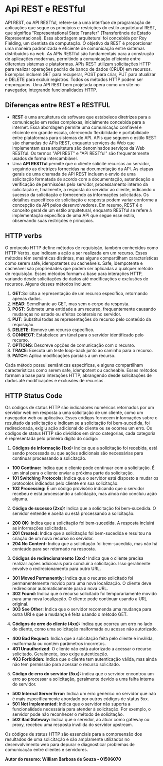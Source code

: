 # Api REST e RESTful
API REST, ou API RESTful, refere-se a uma interface de programação de aplicações que segue os princípios e restrições do estilo arquitetural REST, que significa "Representational State Transfer" (Transferência de Estado Representacional). Essa abordagem arquitetural foi concebida por Roy Fielding, um cientista da computação. O objetivo da REST é proporcionar uma maneira padronizada e eficiente de comunicação entre sistemas distribuídos na web. As APIs RESTful são fundamentais para a construção de aplicações modernas, permitindo a comunicação eficiente entre diferentes sistemas e plataformas. 
APIs REST utilizam solicitações HTTP para realizar operações padrão de banco de dados (CRUD) em recursos. Exemplos incluem GET para recuperar, POST para criar, PUT para atualizar e DELETE para excluir registros. Todos os métodos HTTP podem ser empregados. Uma API REST bem projetada opera como um site no navegador, integrando funcionalidades HTTP.

## Diferenças entre REST e RESTFUL
- **REST** é uma arquitetura de software que estabelece diretrizes para a comunicação em redes complexas, inicialmente concebida para a internet. Essa abordagem permite uma comunicação confiável e eficiente em grande escala, oferecendo flexibilidade e portabilidade entre plataformas para sistemas de API. APIs que seguem o estilo REST são chamadas de APIs REST, enquanto serviços da Web que implementam essa arquitetura são denominados serviços da Web RESTful. Os termos "API REST" e "API RESTful" são frequentemente usados de forma intercambiável.
- Uma **API RESTful** permite que o cliente solicite recursos ao servidor, seguindo as diretrizes fornecidas na documentação da API. As etapas gerais de uma chamada de API REST incluem o envio de uma solicitação formatada de acordo com a documentação, autenticação e verificação de permissões pelo servidor, processamento interno da solicitação e, finalmente, a resposta do servidor ao cliente, indicando o sucesso da solicitação e fornecendo as informações solicitadas. Os detalhes específicos de solicitação e resposta podem variar conforme a concepção da API pelos desenvolvedores. Em resumo, REST é o conceito geral de um estilo arquitetural, enquanto RESTful se refere à implementação específica de uma API que segue esse estilo, observando suas restrições e princípios.

## HTTP verbs
O protocolo HTTP define métodos de requisição, também conhecidos como HTTP Verbs, que indicam a ação a ser realizada em um recurso. Esses métodos têm semânticas distintas, mas alguns compartilham características como serem safe, idempotentes ou cacheáveis. Safe, idempotente e cacheável são propriedades que podem ser aplicadas a qualquer método de requisição. Esses métodos formam a base para interações HTTP, variando desde solicitações de dados até modificações e exclusões de recursos.
Alguns desses métodos incluem:
1. **GET**:Solicita a representação de um recurso específico, retornando apenas dados.
2. **HEAD**: Semelhante ao GET, mas sem o corpo da resposta.
3. **POST**: Submete uma entidade a um recurso, frequentemente causando mudanças no estado ou efeitos colaterais no servidor.
4. **PUT**: Substitui todas as representações do recurso pelo conteúdo da requisição.
5. **DELETE**: Remove um recurso específico.
6. **CONNECT**: Estabelece um túnel para o servidor identificado pelo recurso.
7. **OPTIONS**: Descreve opções de comunicação com o recurso.
8. **TRACE**: Executa um teste loop-back junto ao caminho para o recurso.
9. **PATCH**: Aplica modificações parciais a um recurso.

Cada método possui semânticas específicas, e alguns compartilham características como serem safe, idempotent ou cacheable. Esses métodos formam a base para interações HTTP, abrangendo desde solicitações de dados até modificações e exclusões de recursos.

## HTTP Status Code
Os códigos de status HTTP são indicadores numéricos retornados por um servidor web em resposta a uma solicitação de um cliente, como um navegador web ou aplicativo. Esses códigos fornecem informações sobre o resultado da solicitação e indicam se a solicitação foi bem-sucedida, foi redirecionada, exigiu ação adicional do cliente ou se ocorreu um erro.
Os códigos de status HTTP são divididos em cinco categorias, cada categoria é representada pelo primeiro dígito do código:

1. **Códigos de informação (1xx):** Indica que a solicitação foi recebida, está sendo processada ou que ações adicionais são necessárias para continuar processando a solicitação.
- **100 Continue:** Indica que o cliente pode continuar com a solicitação. É um sinal para o cliente enviar a próxima parte da solicitação.
- **101 Switching Protocols:** Indica que o servidor está disposto a mudar os protocolos indicados pelo cliente em sua solicitação.
- **102 Processing:** É um código provisório indicando que o servidor recebeu e está processando a solicitação, mas ainda não concluiu ação alguma.
  
2. **Código de sucesso (2xx):** Indica que a solicitação foi bem-sucedida. O servidor entende e aceita ou está processando a solicitação.
- **200 OK:** Indica que a solicitação foi bem-sucedida. A resposta incluirá as informações solicitadas.
- **201 Created:** Indica que a solicitação foi bem-sucedida e resultou na criação de um novo recurso no servidor.
- **204 No Content:** Indica que a solicitação foi bem-sucedida, mas não há conteúdo para ser retornado na resposta.
  
3. **Códigos de redirecionamento (3xx):** Indica que o cliente precisa realizar ações adicionais para concluir a solicitação. Isso geralmente envolve o redirecionamento para outro URL.
- **301 Moved Permanently:** Indica que o recurso solicitado foi permanentemente movido para uma nova localização. O cliente deve redirecionar automaticamente para a nova URL.
- **302 Found:** Indica que o recurso solicitado foi temporariamente movido para uma nova localização. O cliente pode continuar usando a URL original.
- **303 See Other:** Indica que o servidor recomenda uma mudança para outra URI e que a mudança é feita usando o método GET.
  
4. **Códigos de erro do cliente (4xx):** Indica que ocorreu um erro no lado do cliente, como uma solicitação malformada ou acesso não autorizado.
- **400 Bad Request:** Indica que a solicitação feita pelo cliente é inválida, malformada ou contém parâmetros incorretos.
- **401 Unauthorized:** O cliente não está autorizado a acessar o recurso solicitado. Geralmente, isso exige autenticação.
- **403 Forbidden:** Indica que o cliente tem autenticação válida, mas ainda não tem permissão para acessar o recurso solicitado.

5. **Código de erro do servidor (5xx):** indica que o servidor encontrou um erro ao processar a solicitação, geralmente devido a uma falha interna do servidor.
- **500 Internal Server Error:** Indica um erro genérico no servidor que não é mais especificamente abordado por outros códigos de status 5xx.
- **501 Not Implemented:** Indica que o servidor não suporta a funcionalidade necessária para atender à solicitação. Por exemplo, o servidor pode não reconhecer o método de solicitação.
- **502 Bad Gateway:** Indica que o servidor, ao atuar como gateway ou proxy, recebeu uma resposta inválida do servidor upstream.
  
Os códigos de status HTTP são essenciais para a compreensão dos resultados de uma solicitação e são amplamente utilizados no desenvolvimento web para depurar e diagnosticar problemas de comunicação entre clientes e servidores.

**Autor do resumo: William Barbosa de Souza - 01506070**






